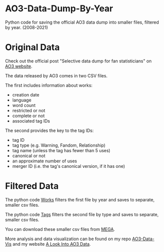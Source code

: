 # AO3-Data-Dump-By-Year
Python code for saving the official AO3 data dump into smaller files, filtered by year. (2008-2021)

# Original Data

Check out the official post "Selective data dump for fan statisticians" on [AO3 website](https://www.archiveofourown.org/admin_posts/18804).

The data released by AO3 comes in two CSV files.

The first includes information about works:

- creation date
- language
- word count
- restricted or not
- complete or not
- associated tag IDs

The second provides the key to the tag IDs:

- tag ID
- tag type (e.g. Warning, Fandom, Relationship)
- tag name (unless the tag has fewer than 5 uses)
- canonical or not
- an approximate number of uses
- merger ID (i.e. the tag's canonical version, if it has one)

# Filtered Data

The python code [Works](Works.ipynb) filters the first file by year and saves to separate, smaller csv files.

The python code [Tags](Tags.ipynb) filters the second file by type and saves to separate, smaller csv files.

You can download these smaller csv files from [MEGA](https://mega.nz/folder/wkxiTD7S#-s0nBJVPIdXdhLGwcHDYDQ).
    
More analysis and data visualization can be found on my repo [AO3-Data-Vis](https://github.com/amecreate/ao3-data-vis) and my website [A Look Into AO3 Data](https://amecreate.github.io/ao3-data-vis/).
